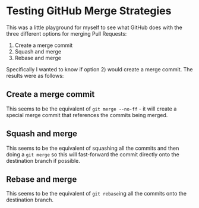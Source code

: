 # Testing GitHub Merge Strategies

This was a little playground for myself to see what GitHub does with the three different options
for merging Pull Requests:

1. Create a merge commit
2. Squash and merge
3. Rebase and merge

Specifically I wanted to know if option 2) would create a merge commit. The results were as follows:

## Create a merge commit

This seems to be the equivalent of `git merge --no-ff` - it will create a special merge commit
that references the commits being merged.

## Squash and merge

This seems to be the equivalent of squashing all the commits and then doing a `git merge` so this
will fast-forward the commit directly onto the destination branch if possible.

## Rebase and merge

This seems to be the equivalent of `git rebase`ing all the commits onto the destination branch.
